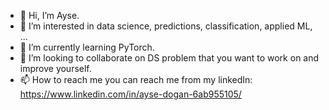 - 👋 Hi, I’m Ayse.
- 👀 I’m interested in  data science, predictions, classification, applied ML, ...
- 🌱 I’m currently learning PyTorch.
- 💞️ I’m looking to collaborate on DS problem that you want to work on and improve yourself.
- 📫 How to reach me you can reach me from my linkedIn: https://www.linkedin.com/in/ayse-dogan-6ab955105/

<!---
aysedogan777/aysedogan777 is a ✨ special ✨ repository because its `README.md` (this file) appears on your GitHub profile.
You can click the Preview link to take a look at your changes.
--->
